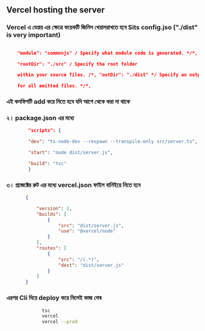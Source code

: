 ## Vercel hosting the server

### Vercel এ ডেপ্লয় এর ক্ষেত্রে কয়েকটি জিনিস খেয়ালরাখতে হবে Sits config.jso ("./dist" is very important)
```json

    "module": "commonjs" / Specify what module code is generated. */*,

    "rootDir": "./src" / Specify the root folder

    within your source files. /*, "outDir": "./dist" */ Specify an output folder

    for all emitted files. */*,

```

### এই কনফিগটি add করে নিতে হবে যদি আগে থেকে করা না থাকে

### ২। package.json এর মধ্যে

```json
        "scripts": {

        "dev": "ts-node-dev --respawn --transpile-only src/server.ts",

        "start": "node dist/server.js",

        "build": "tsc"
        }

```
### ৩। প্রজেক্টের রুট এর মধ্যে vercel.json ফাইল বানিইয়ে নিতে হবে

 ```json
        {

            "version": 2,
            "builds": [
                {
                    "src": "dist/server.js",
                    "use": "@vercel/node"
                }
            ],
            "routes": [
                {
                    "src": "/(.*)",
                    "dest": "dist/server.js"
                }
            ]
        }

 ```
### এরপর Cli দিয়ে deploy করে নিলেই কাজ শেষ 
             
```bash
             tsc 
             vercel
             vercel --prod


```